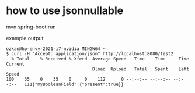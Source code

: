 # how to use jsonnullable
mvn spring-boot:run

example output
```shell
ozkan@hp-envy-2021-i7-nvidia MINGW64 ~
$ curl -H "Accept: application/json" http://localhost:8080/test2
  % Total    % Received % Xferd  Average Speed   Time    Time     Time  Current
                                 Dload  Upload   Total   Spent    Left  Speed
100    35    0    35    0     0    112      0 --:--:-- --:--:-- --:--:--   111{"myBooleanField":{"present":true}}

```